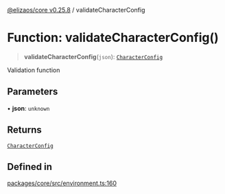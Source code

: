 [@elizaos/core v0.25.8](../index.md) / validateCharacterConfig

# Function: validateCharacterConfig()

> **validateCharacterConfig**(`json`): [`CharacterConfig`](../type-aliases/CharacterConfig.md)

Validation function

## Parameters

• **json**: `unknown`

## Returns

[`CharacterConfig`](../type-aliases/CharacterConfig.md)

## Defined in

[packages/core/src/environment.ts:160](https://github.com/elizaOS/eliza/blob/main/packages/core/src/environment.ts#L160)
